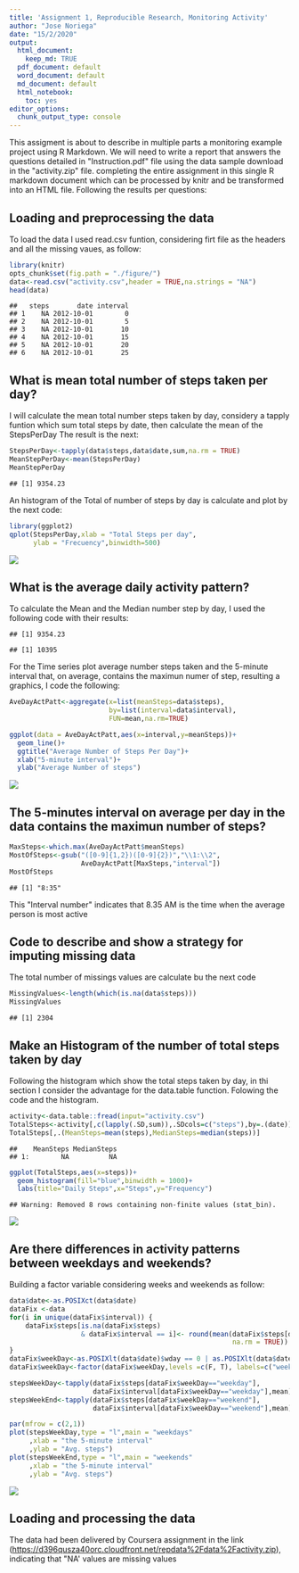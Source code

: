 ```yaml
---
title: 'Assignment 1, Reproducible Research, Monitoring Activity'
author: "Jose Noriega"
date: "15/2/2020"
output:
  html_document: 
    keep_md: TRUE
  pdf_document: default
  word_document: default
  md_document: default
  html_notebook: 
    toc: yes
editor_options: 
  chunk_output_type: console
---
```

This assigment is about to describe in multiple parts a monitoring example project using R Markdown. We will need to write a report that answers the questions detailed in "Instruction.pdf" file using the data sample download in the "activity.zip" file. completing the entire assignment in this single R markdown document which can be processed by knitr and be transformed into an HTML file.
Following the results per questions:

## Loading and preprocessing the data
To load the data I used read.csv funtion, considering firt file as the headers and all the missing vaues, as follow:


```r
library(knitr)
opts_chunk$set(fig.path = "./figure/")
data<-read.csv("activity.csv",header = TRUE,na.strings = "NA")
head(data)
```

```
##   steps       date interval
## 1    NA 2012-10-01        0
## 2    NA 2012-10-01        5
## 3    NA 2012-10-01       10
## 4    NA 2012-10-01       15
## 5    NA 2012-10-01       20
## 6    NA 2012-10-01       25
```


## What is mean total number of steps taken per day?

I will calculate the mean total number steps taken by day, considery a tapply funtion which sum total steps by date, then calculate the mean of the StepsPerDay
The result is the next:


```r
StepsPerDay<-tapply(data$steps,data$date,sum,na.rm = TRUE)
MeanStepPerDay<-mean(StepsPerDay)
MeanStepPerDay
```

```
## [1] 9354.23
```

An histogram of the Total of number of steps by day is calculate and plot by the next code:


```r
library(ggplot2)
qplot(StepsPerDay,xlab = "Total Steps per day", 
      ylab = "Frecuency",binwidth=500)
```

![](./figure/unnamed-chunk-2-1.png)<!-- -->


## What is the average daily activity pattern?
To calculate the Mean and the Median number step by day, I used the following code with their results:

```
## [1] 9354.23
```

```
## [1] 10395
```

For the Time series plot average number steps taken and the 5-minute interval that, on average, contains the maximun numer of step, resulting a graphics, I code the following:


```r
AveDayActPatt<-aggregate(x=list(meanSteps=data$steps),
                         by=list(interval=data$interval),
                         FUN=mean,na.rm=TRUE)

ggplot(data = AveDayActPatt,aes(x=interval,y=meanSteps))+
  geom_line()+
  ggtitle("Average Number of Steps Per Day")+
  xlab("5-minute interval")+
  ylab("Average Number of steps")
```

![](./figure/unnamed-chunk-4-1.png)<!-- -->

## The 5-minutes interval on average per day in the data contains the maximun number of steps?


```r
MaxSteps<-which.max(AveDayActPatt$meanSteps)
MostOfSteps<-gsub("([0-9]{1,2})([0-9]{2})","\\1:\\2",
                  AveDayActPatt[MaxSteps,"interval"])
MostOfSteps
```

```
## [1] "8:35"
```
This "Interval number" indicates that 8.35 AM is the time when the average person is most active

## Code to describe and show a strategy for imputing missing data

The total number of missings values are calculate bu the next code

```r
MissingValues<-length(which(is.na(data$steps)))
MissingValues
```

```
## [1] 2304
```

## Make an Histogram of the number of total steps taken by day
Following the histogram which show the total steps taken by day, in thi section I consider the advantage for the data.table function. Folowing the code and the histogram.

```r
activity<-data.table::fread(input="activity.csv")
TotalSteps<-activity[,c(lapply(.SD,sum)),.SDcols=c("steps"),by=.(date)]
TotalSteps[,.(MeanSteps=mean(steps),MedianSteps=median(steps))]
```

```
##    MeanSteps MedianSteps
## 1:        NA          NA
```

```r
ggplot(TotalSteps,aes(x=steps))+
  geom_histogram(fill="blue",binwidth = 1000)+
  labs(title="Daily Steps",x="Steps",y="Frequency")
```

```
## Warning: Removed 8 rows containing non-finite values (stat_bin).
```

![](./figure/unnamed-chunk-7-1.png)<!-- -->


## Are there differences in activity patterns between weekdays and weekends?
Building a factor variable considering weeks and weekends as follow:

```r
data$date<-as.POSIXct(data$date)
dataFix <-data
for(i in unique(dataFix$interval)) {
    dataFix$steps[is.na(dataFix$steps) 
                  & dataFix$interval == i]<- round(mean(dataFix$steps[data$interval == i],
                                                        na.rm = TRUE))
}
dataFix$weekDay<-as.POSIXlt(data$date)$wday == 0 | as.POSIXlt(data$date)$wday ==6
dataFix$weekDay<-factor(dataFix$weekDay,levels =c(F, T), labels=c("weekday","weekend"))

stepsWeekDay<-tapply(dataFix$steps[dataFix$weekDay=="weekday"],
                     dataFix$interval[dataFix$weekDay=="weekday"],mean)
stepsWeekEnd<-tapply(dataFix$steps[dataFix$weekDay=="weekend"],
                     dataFix$interval[dataFix$weekDay=="weekend"],mean)

par(mfrow = c(2,1))
plot(stepsWeekDay,type = "l",main = "weekdays"
     ,xlab = "the 5-minute interval"
     ,ylab = "Avg. steps")
plot(stepsWeekEnd,type = "l",main = "weekends"
     ,xlab = "the 5-minute interval"
     ,ylab = "Avg. steps")
```

![](./figure/unnamed-chunk-8-1.png)<!-- -->
## Loading and processing the data

The data had been delivered by Coursera assignment in the link (https://d396qusza40orc.cloudfront.net/repdata%2Fdata%2Factivity.zip), indicating that "NA' values are missing values


